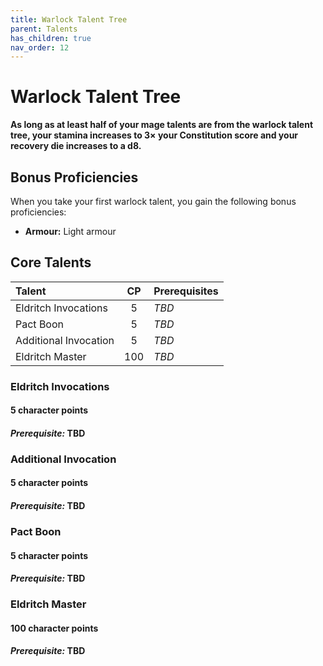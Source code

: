 ```yaml
---
title: Warlock Talent Tree
parent: Talents
has_children: true
nav_order: 12
---
```


# Warlock Talent Tree

**As long as at least half of your mage talents are from the warlock talent tree, your stamina increases to 3× your Constitution score and your recovery die increases to a d8.**

## Bonus Proficiencies
When you take your first warlock talent, you gain the following bonus proficiencies:
* **Armour:** Light armour

## Core Talents

| Talent | CP | Prerequisites |
|:-------|:--:|:--------------|
| Eldritch Invocations  | 5 | *TBD* |
| Pact Boon             | 5 | *TBD* |
| Additional Invocation | 5 | *TBD* |
| Eldritch Master       | 100 | *TBD* |

### Eldritch Invocations
#### 5 character points
#### *Prerequisite:* TBD


### Additional Invocation
#### 5 character points
#### *Prerequisite:* TBD


### Pact Boon
#### 5 character points
#### *Prerequisite:* TBD


### Eldritch Master
#### 100 character points
#### *Prerequisite:* TBD